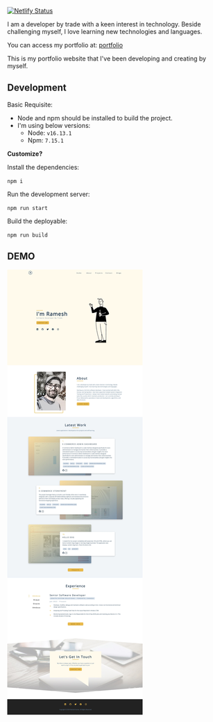[![Netlify Status](https://api.netlify.com/api/v1/badges/c1703e45-4c7b-4722-81ef-10544451bbb0/deploy-status)](https://app.netlify.com/sites/rameskum-profile-site/deploys)

I am a developer by trade with a keen interest in technology. Beside challenging myself, I love learning new
technologies and languages.

You can access my portfolio at: [portfolio](https://rameskum.com)

This is my portfolio website that I've been developing and creating by myself.

## Development

Basic Requisite:

- Node and npm should be installed to build the project.
- I'm using below versions:
  - Node: `v16.13.1`
  - Npm: `7.15.1`

**Customize?**

Install the dependencies:

`npm i`

Run the development server:

`npm run start`

Build the deployable:

`npm run build`

## DEMO

![app](public/home.jpeg)
